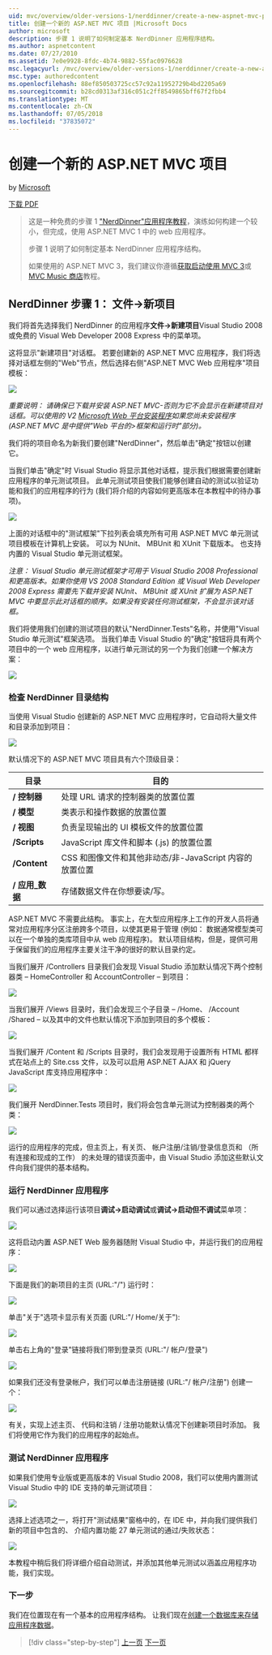 ```yaml
---
uid: mvc/overview/older-versions-1/nerddinner/create-a-new-aspnet-mvc-project
title: 创建一个新的 ASP.NET MVC 项目 |Microsoft Docs
author: microsoft
description: 步骤 1 说明了如何制定基本 NerdDinner 应用程序结构。
ms.author: aspnetcontent
ms.date: 07/27/2010
ms.assetid: 7e0e9928-8fdc-4b74-9882-55fac0976628
msc.legacyurl: /mvc/overview/older-versions-1/nerddinner/create-a-new-aspnet-mvc-project
msc.type: authoredcontent
ms.openlocfilehash: 88ef850503725cc57c92a11952729b4bd2205a69
ms.sourcegitcommit: b28cd0313af316c051c2ff8549865bff67f2fbb4
ms.translationtype: MT
ms.contentlocale: zh-CN
ms.lasthandoff: 07/05/2018
ms.locfileid: "37835072"
---
```

<a name="create-a-new-aspnet-mvc-project"></a>创建一个新的 ASP.NET MVC 项目
====================
by [Microsoft](https://github.com/microsoft)

[下载 PDF](http://aspnetmvcbook.s3.amazonaws.com/aspnetmvc-nerdinner_v1.pdf)

> 这是一种免费的步骤 1 ["NerdDinner"应用程序教程](introducing-the-nerddinner-tutorial.md)，演练如何构建一个较小，但完成，使用 ASP.NET MVC 1 中的 web 应用程序。
> 
> 步骤 1 说明了如何制定基本 NerdDinner 应用程序结构。
> 
> 如果使用的 ASP.NET MVC 3，我们建议你遵循[获取启动使用 MVC 3](../../older-versions/getting-started-with-aspnet-mvc3/cs/intro-to-aspnet-mvc-3.md)或[MVC Music 商店](../../older-versions/mvc-music-store/mvc-music-store-part-1.md)教程。


## <a name="nerddinner-step-1-file-gtnew-project"></a>NerdDinner 步骤 1： 文件-&gt;新项目

我们将首先选择我们 NerdDinner 的应用程序**文件-&gt;新建项目**Visual Studio 2008 或免费的 Visual Web Developer 2008 Express 中的菜单项。

这将显示"新建项目"对话框。 若要创建新的 ASP.NET MVC 应用程序，我们将选择对话框左侧的"Web"节点，然后选择右侧"ASP.NET MVC Web 应用程序"项目模板：

![](create-a-new-aspnet-mvc-project/_static/image1.png)

*重要说明： 请确保已下载并安装 ASP.NET MVC-否则为它不会显示在新建项目对话框。可以使用的 V2 [Microsoft Web 平台安装程序](https://www.microsoft.com/web/downloads/platform.aspx)如果您尚未安装程序 (ASP.NET MVC 是中提供"Web 平台的&gt;框架和运行时"部分)。*

我们将的项目命名为新我们要创建"NerdDinner"，然后单击"确定"按钮以创建它。

当我们单击"确定"时 Visual Studio 将显示其他对话框，提示我们根据需要创建新应用程序的单元测试项目。 此单元测试项目使我们能够创建自动的测试以验证功能和我们的应用程序的行为 (我们将介绍的内容如何更高版本在本教程中的待办事项)。

![](create-a-new-aspnet-mvc-project/_static/image2.png)

上面的对话框中的"测试框架"下拉列表会填充所有可用 ASP.NET MVC 单元测试项目模板在计算机上安装。 可以为 NUnit、 MBUnit 和 XUnit 下载版本。 也支持内置的 Visual Studio 单元测试框架。

*注意： Visual Studio 单元测试框架才可用于 Visual Studio 2008 Professional 和更高版本。如果你使用 VS 2008 Standard Edition 或 Visual Web Developer 2008 Express 需要先下载并安装 NUnit、 MBUnit 或 XUnit 扩展为 ASP.NET MVC 中要显示此对话框的顺序。如果没有安装任何测试框架，不会显示该对话框。*

我们将使用我们创建的测试项目的默认"NerdDinner.Tests"名称，并使用"Visual Studio 单元测试"框架选项。 当我们单击 Visual Studio 的"确定"按钮将具有两个项目中的一个 web 应用程序，以进行单元测试的另一个为我们创建一个解决方案：

![](create-a-new-aspnet-mvc-project/_static/image3.png)

### <a name="examining-the-nerddinner-directory-structure"></a>检查 NerdDinner 目录结构

当使用 Visual Studio 创建新的 ASP.NET MVC 应用程序时，它自动将大量文件和目录添加到项目：

![](create-a-new-aspnet-mvc-project/_static/image4.png)

默认情况下的 ASP.NET MVC 项目具有六个顶级目录：

| **目录** | **目的** |
| --- | --- |
| **/ 控制器** | 处理 URL 请求的控制器类的放置位置 |
| **/ 模型** | 类表示和操作数据的放置位置 |
| **/ 视图** | 负责呈现输出的 UI 模板文件的放置位置 |
| **/Scripts** | JavaScript 库文件和脚本 (.js) 的放置位置 |
| **/Content** | CSS 和图像文件和其他非动态/非-JavaScript 内容的放置位置 |
| **/ 应用\_数据** | 存储数据文件在你想要读/写。 |

ASP.NET MVC 不需要此结构。 事实上，在大型应用程序上工作的开发人员将通常对应用程序分区注册跨多个项目，以使其更易于管理 (例如： 数据通常模型类可以在一个单独的类库项目中从 web 应用程序)。 默认项目结构，但是，提供可用于保留我们的应用程序主要关注干净的很好的默认目录约定。

当我们展开 /Controllers 目录我们会发现 Visual Studio 添加默认情况下两个控制器类 – HomeController 和 AccountController – 到项目：

![](create-a-new-aspnet-mvc-project/_static/image5.png)

当我们展开 /Views 目录时，我们会发现三个子目录 – /Home、 /Account /Shared – 以及其中的文件也默认情况下添加到项目的多个模板：

![](create-a-new-aspnet-mvc-project/_static/image6.png)

当我们展开 /Content 和 /Scripts 目录时，我们会发现用于设置所有 HTML 都样式在站点上的 Site.css 文件，以及可以启用 ASP.NET AJAX 和 jQuery JavaScript 库支持应用程序中：

![](create-a-new-aspnet-mvc-project/_static/image7.png)

我们展开 NerdDinner.Tests 项目时，我们将会包含单元测试为控制器类的两个类：

![](create-a-new-aspnet-mvc-project/_static/image8.png)

运行的应用程序的完成，但主页上，有关页、 帐户注册/注销/登录信息页和 （所有连接和现成的工作） 的未处理的错误页面中，由 Visual Studio 添加这些默认文件向我们提供的基本结构。

### <a name="running-the-nerddinner-application"></a>运行 NerdDinner 应用程序

我们可以通过选择运行该项目**调试-&gt;启动调试**或**调试-&gt;启动但不调试**菜单项：

![](create-a-new-aspnet-mvc-project/_static/image9.png)

这将启动内置 ASP.NET Web 服务器随附 Visual Studio 中，并运行我们的应用程序：

![](create-a-new-aspnet-mvc-project/_static/image10.png)

下面是我们的新项目的主页 (URL:"/") 运行时：

![](create-a-new-aspnet-mvc-project/_static/image11.png)

单击"关于"选项卡显示有关页面 (URL:"/ Home/关于"):

![](create-a-new-aspnet-mvc-project/_static/image12.png)

单击右上角的"登录"链接将我们带到登录页 (URL:"/ 帐户/登录")

![](create-a-new-aspnet-mvc-project/_static/image13.png)

如果我们还没有登录帐户，我们可以单击注册链接 (URL:"/ 帐户/注册") 创建一个：

![](create-a-new-aspnet-mvc-project/_static/image14.png)

有关，实现上述主页、 代码和注销 / 注册功能默认情况下创建新项目时添加。 我们将使用它作为我们的应用程序的起始点。

### <a name="testing-the-nerddinner-application"></a>测试 NerdDinner 应用程序

如果我们使用专业版或更高版本的 Visual Studio 2008，我们可以使用内置测试 Visual Studio 中的 IDE 支持的单元测试项目：

![](create-a-new-aspnet-mvc-project/_static/image15.png)

选择上述选项之一，将打开"测试结果"窗格中的，在 IDE 中，并向我们提供我们新的项目中包含的、 介绍内置功能 27 单元测试的通过/失败状态：

![](create-a-new-aspnet-mvc-project/_static/image16.png)

本教程中稍后我们将详细介绍自动测试，并添加其他单元测试以涵盖应用程序功能，我们实现。

### <a name="next-step"></a>下一步

我们在位置现在有一个基本的应用程序结构。 让我们现在[创建一个数据库来存储应用程序数据](create-a-database.md)。

> [!div class="step-by-step"]
> [上一页](introducing-the-nerddinner-tutorial.md)
> [下一页](create-a-database.md)
